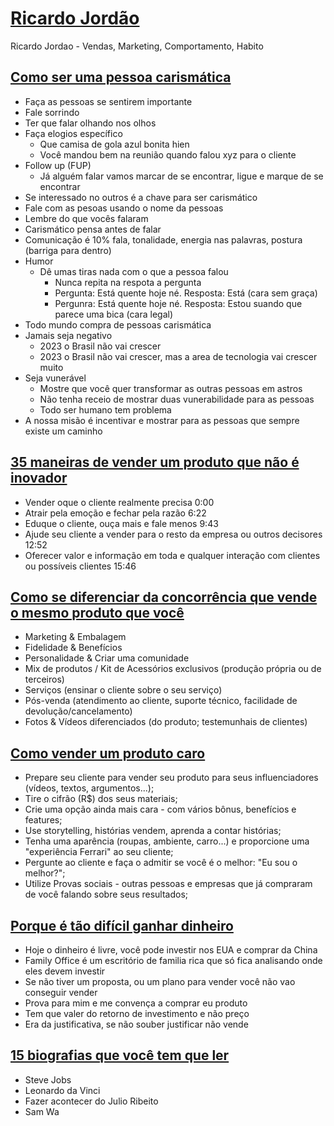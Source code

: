 # [Ricardo Jordão](https://www.youtube.com/@RicardoJordaoMagalhaes)
Ricardo Jordao - Vendas, Marketing, Comportamento, Habito


## [Como ser uma pessoa carismática](https://www.youtube.com/watch?v=upnUiVvEscU)

- Faça as pessoas se sentirem importante
- Fale sorrindo
- Ter que falar olhando nos olhos
- Faça elogios específico 
    - Que camisa de gola azul bonita hien
    - Você mandou bem na reunião quando falou xyz para o cliente
- Follow up (FUP)
    - Já alguém falar vamos marcar de se encontrar, ligue e marque de se encontrar
- Se interessado no outros é a chave para ser carismático
- Fale com as pesoas usando o nome da pessoas
- Lembre do que vocês falaram
- Carismático pensa antes de falar
- Comunicação é 10% fala, tonalidade, energia nas palavras, postura (barriga para dentro)
- Humor
  - Dê umas tiras nada com o que a pessoa falou
    - Nunca repita na respota a pergunta
    - Pergunta: Está quente hoje né. Resposta: Está (cara sem graça)
    - Pergunra: Está quente hoje né. Resposta: Estou suando que parece uma bica (cara legal)
- Todo mundo compra de pessoas carismática
- Jamais seja negativo
    - 2023 o Brasil não vai crescer
    - 2023 o Brasil não vai crescer, mas a area de tecnologia vai crescer muito
- Seja vunerável
    - Mostre que você quer transformar as outras pessoas em astros
    - Não tenha receio de mostrar duas vunerabilidade para as pessoas
    - Todo ser humano tem problema
- A nossa misão é incentivar e mostrar para as pessoas que sempre existe um caminho

## [35 maneiras de vender um produto que não é inovador](https://www.youtube.com/watch?v=qZzO3bRHEBo)

- Vender oque o cliente realmente precisa 0:00
- Atrair pela emoção e fechar pela razão 6:22
- Eduque o cliente, ouça mais e fale menos 9:43
- Ajude seu cliente a vender para o resto da empresa ou outros decisores 12:52
- Oferecer valor e informação em toda e qualquer interação com clientes ou possíveis clientes 15:46

## [Como se diferenciar da concorrência que vende o mesmo produto que você](https://www.youtube.com/watch?v=3O9W-8AjHrY)

- Marketing & Embalagem
- Fidelidade & Benefícios
- Personalidade & Criar uma comunidade
- Mix de produtos / Kit de Acessórios exclusivos (produção própria ou de terceiros)
- Serviços (ensinar o cliente sobre o seu serviço)
- Pós-venda (atendimento ao cliente, suporte técnico, facilidade de devolução/cancelamento)
- Fotos & Vídeos diferenciados (do produto; testemunhais de clientes)

## [Como vender um produto caro](https://www.youtube.com/watch?v=LMAmKiCLcxw)

- Prepare seu cliente para vender seu produto para seus influenciadores (vídeos, textos, argumentos...);
- Tire o cifrão (R$) dos seus materiais;
- Crie uma opção ainda mais cara - com vários bônus, benefícios e features;
- Use storytelling, histórias vendem, aprenda a contar histórias;
- Tenha uma aparência (roupas, ambiente, carro...) e proporcione uma "experiência Ferrari" ao seu cliente;
- Pergunte ao cliente e faça o admitir se você é o melhor: "Eu sou o melhor?";
- Utilize Provas sociais - outras pessoas e empresas que já compraram de você falando sobre seus resultados;

## [Porque é tão difícil ganhar dinheiro](https://www.youtube.com/watch?v=WfoGz8qeCAo)

- Hoje o dinheiro é livre, você pode investir nos EUA e comprar da China
- Family Office é um escritório de familia rica que só fica analisando onde eles devem investir
- Se não tiver um proposta, ou um plano para vender você não vao conseguir vender
- Prova para mim e me convença a comprar eu produto
- Tem que valer do retorno de investimento e não preço
- Era da justificativa, se não souber justificar não vende

## [15 biografias que você tem que ler](https://www.youtube.com/watch?v=BlkTP4YEu4E)

- Steve Jobs
- Leonardo da Vinci
- Fazer acontecer do Julio Ribeito
- Sam Wa

    

